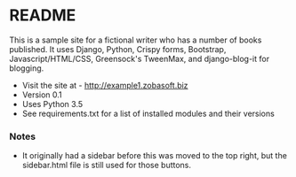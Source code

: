 # README #

This is a sample site for a fictional writer who has a number of books published. It uses Django, Python, Crispy forms, Bootstrap, Javascript/HTML/CSS, Greensock's TweenMax, and django-blog-it for blogging.

* Visit the site at - http://example1.zobasoft.biz
* Version 0.1
* Uses Python 3.5
* See requirements.txt for a list of installed modules and their versions

### Notes ###

* It originally had a sidebar before this was moved to the top right, but the sidebar.html file is still used for those buttons.
